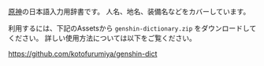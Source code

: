 [原神](https://genshin.hoyoverse.com/ja/home)の日本語入力用辞書です。
人名、地名、装備名などをカバーしています。

利用するには、下記のAssetsから `genshin-dictionary.zip` をダウンロードしてください。
詳しい使用方法については以下をご覧ください。

https://github.com/kotofurumiya/genshin-dict